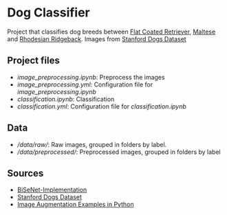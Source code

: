 # Dog Classifier

Project that classifies dog breeds between [Flat Coated Retriever](https://en.wikipedia.org/wiki/Flat-coated_Retriever), [Maltese](https://en.wikipedia.org/wiki/Maltese_dog) and [Rhodesian Ridgeback](https://en.wikipedia.org/wiki/Rhodesian_Ridgeback).
Images from [Stanford Dogs Dataset](http://vision.stanford.edu/aditya86/ImageNetDogs/)


## Project files
*  *image_preprocessing.ipynb*: Preprocess the images
*  *image_preprocessing.yml*: Configuration file for *image_preprocessing.ipynb*
*  *classification.ipynb*: Classification
*  *classification.yml*: Configuration file for *classification.ipynb*


## Data
*  */data/raw/*: Raw images, grouped in folders by label.
*  */data/preprocessed/*: Preprocessed images, grouped in folders by label


## Sources
  * [BiSeNet-Implementation](https://github.com/Blaizzy/BiSeNet-Implementation)
  * [Stanford Dogs Dataset](http://vision.stanford.edu/aditya86/ImageNetDogs/)
  * [Image Augmentation Examples in Python](https://towardsdatascience.com/image-augmentation-examples-in-python-d552c26f2873)
